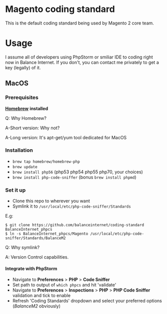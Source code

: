 # Magento coding standard
This is the default coding standard being used by Magento 2 core team.

# Usage

I assume all of developers using PhpStorm or smiliar IDE to coding right now
in Balance Internet. If you don't, you can contact me privately to get a key (legally)
of it.

## MacOS

### Prerequisites

[__Homebrew__](https://brew.sh) __installed__

Q: Why Homebrew?

A-Short version: Why not?

A-Long version: It's apt-get/yum tool dedicated for MacOS

### Installation

* `brew tap homebrew/homebrew-php`
* `brew update`
* `brew install php56` (php53 php54 php55 php70, your choices)
* `brew install php-code-sniffer` (bonus `brew install phpmd`)

### Set it up

* Clone this repo to wherever you want
* Symlink it to `/usr/local/etc/php-code-sniffer/Standards`

E.g:
```
$ git clone https://github.com/balanceinternet/coding-standard BalanceInternet_phpcs
$ ln -s BalanceInternet_phpcs/Magento /usr/local/etc/php-code-sniffer/Standards/BalanceM2
```

Q: Why symlink?

A: Version Control capabilities.

#### Integrate with PhpStorm

* Navigate to __Preferences__ > __PHP__ > __Code Sniffer__
* Set path to output of `which phpcs` and hit 'validate'
* Navigate to __Preferences__ > __Inspections__ > __PHP__ > __PHP Code Sniffer__ validation and tick to enable
* Refresh 'Coding Standards' dropdown and select your preferred options (_BalanceM2_ obviously)